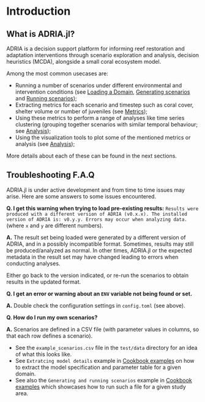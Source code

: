# Introduction

## What is ADRIA.jl?

ADRIA is a decision support platform for informing reef restoration and adaptation interventions
through scenario exploration and analysis, decision heuristics (MCDA), alongside a small coral ecosystem model.

Among the most common usecases are:

- Running a number of scenarios under different environmental and intervention conditions (see [Loading a Domain](@ref), [Generating scenarios](@ref) and [Running scenarios](@ref));
- Extracting metrics for each scenario and timestep such as coral cover, shelter volume or number of juveniles (see [Metrics](@ref));
- Using these metrics to perform a range of analyses like time series clustering (grouping together scenarios with similar temporal behaviour; see [Analysis](@ref));
- Using the visualization tools to plot some of the mentioned metrics or analysis (see [Analysis](@ref));

More details about each of these can be found in the next sections.

## Troubleshooting F.A.Q

ADRIA.jl is under active development and from time to time issues may arise.
Here are some answers to some issues encountered.

**Q. I get this warning when trying to load pre-existing results:**
  `Results were produced with a different version of ADRIA (v0.x.x). The installed version of ADRIA is: v0.y.y. Errors may occur when analyzing data.`
  (where `x` and `y` are different numbers).

**A.** The result set being loaded were generated by a different version of ADRIA, and in a possibly incompatible format.
  Sometimes, results may still be produced/analyzed as normal. In other times, ADRIA.jl or the expected metadata in the result set may have changed
  leading to errors when conducting analyses.

  Either go back to the version indicated, or re-run the scenarios to obtain results in the updated format.

**Q. I get an error or warning about an `ENV` variable not being found or set.**

**A.** Double check the configuration settings in `config.toml` (see above).

**Q. How do I run my own scenarios?**

**A.** Scenarios are defined in a CSV file (with parameter values in columns, so that each row defines a scenario).

- See the `example_scenarios.csv` file in the `test/data` directory for an idea of what this looks like.
- See `Extratcing model details` example in [Cookbook examples](@ref) on how to extract the model specification and parameter table for a given domain.
- See also the `Generating and running scenarios` example in [Cookbook examples](@ref) which showcases how to run such a file for a given study area.
